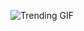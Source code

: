 
<!-- GIF_SECTION -->
![Trending GIF](https://media0.giphy.com/media/v1.Y2lkPThiYjIxNzcyMW00Y3hjYmNlM3Azc3hzZ3N6c3NzdXZwMWNvcndjZXBkcGx3OHNzZCZlcD12MV9naWZzX3NlYXJjaCZjdD1n/llarwdtFqG63IlqUR1/giphy.gif)
<!-- END_GIF_SECTION -->
